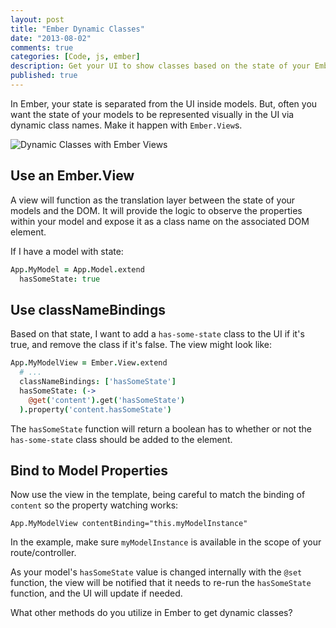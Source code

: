 ```yaml
---
layout: post
title: "Ember Dynamic Classes"
date: "2013-08-02"
comments: true
categories: [Code, js, ember]
description: Get your UI to show classes based on the state of your Ember models.
published: true
---
```


In Ember, your state is separated from the UI inside models.  But, often you want the state of your models to be represented visually in the UI via dynamic class names.  Make it happen with `Ember.View`s.

![Dynamic Classes with Ember Views](http://i.imgur.com/85v8PQP.png)

<!--more-->

## Use an Ember.View

A view will function as the translation layer between the state of your models and the DOM.  It will provide the logic to observe the properties within your model and expose it as a class name on the associated DOM element.

If I have a model with state:

```coffeescript my-model.coffee
App.MyModel = App.Model.extend
  hasSomeState: true
```

## Use classNameBindings

Based on that state, I want to add a `has-some-state` class to the UI if it's true, and remove the class if it's false.  The view might look like:

```coffeescript my-model-view.coffee
App.MyModelView = Ember.View.extend
  # ...
  classNameBindings: ['hasSomeState']
  hasSomeState: (->
    @get('content').get('hasSomeState')
  ).property('content.hasSomeState')
```

The `hasSomeState` function will return a boolean has to whether or not the `has-some-state` class should be added to the element.

## Bind to Model Properties

Now use the view in the template, being careful to match the binding of `content` so the property watching works:

```haml template-fragment.jade
App.MyModelView contentBinding="this.myModelInstance"
```

In the example, make sure `myModelInstance` is available in the scope of your route/controller.

As your model's `hasSomeState` value is changed internally with the `@set` function, the view will be notified that it needs to re-run the `hasSomeState` function, and the UI will update if needed.

What other methods do you utilize in Ember to get dynamic classes?
